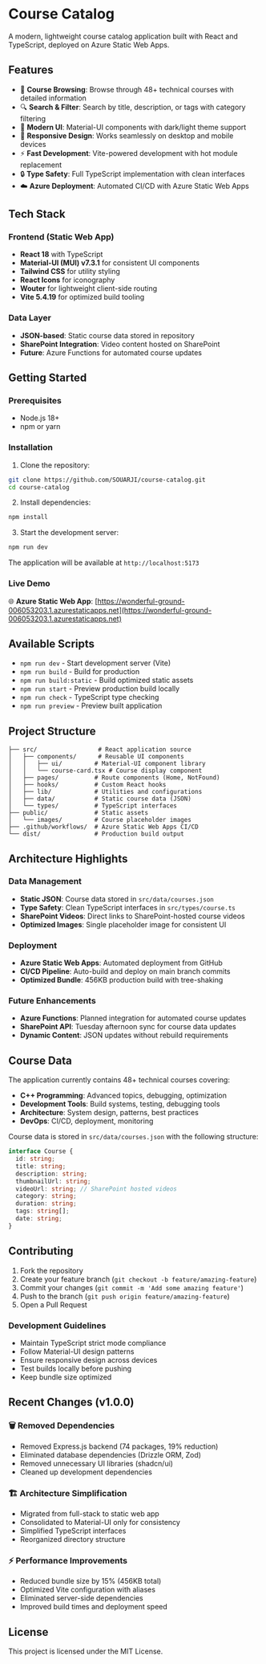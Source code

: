 # Course Catalog

A modern, lightweight course catalog application built with React and TypeScript, deployed on Azure Static Web Apps.

## Features

- 🎯 **Course Browsing**: Browse through 48+ technical courses with detailed information
- 🔍 **Search & Filter**: Search by title, description, or tags with category filtering
- 🎨 **Modern UI**: Material-UI components with dark/light theme support
- 📱 **Responsive Design**: Works seamlessly on desktop and mobile devices
- ⚡ **Fast Development**: Vite-powered development with hot module replacement
- 🔒 **Type Safety**: Full TypeScript implementation with clean interfaces
- ☁️ **Azure Deployment**: Automated CI/CD with Azure Static Web Apps

## Tech Stack

### Frontend (Static Web App)
- **React 18** with TypeScript
- **Material-UI (MUI) v7.3.1** for consistent UI components
- **Tailwind CSS** for utility styling
- **React Icons** for iconography
- **Wouter** for lightweight client-side routing
- **Vite 5.4.19** for optimized build tooling

### Data Layer
- **JSON-based**: Static course data stored in repository
- **SharePoint Integration**: Video content hosted on SharePoint
- **Future**: Azure Functions for automated course updates

## Getting Started

### Prerequisites
- Node.js 18+ 
- npm or yarn

### Installation

1. Clone the repository:
```bash
git clone https://github.com/SOUARJI/course-catalog.git
cd course-catalog
```

2. Install dependencies:
```bash
npm install
```

3. Start the development server:
```bash
npm run dev
```

The application will be available at `http://localhost:5173`

### Live Demo
🌐 **Azure Static Web App**: [https://wonderful-ground-006053203.1.azurestaticapps.net](https://wonderful-ground-006053203.1.azurestaticapps.net)

## Available Scripts

- `npm run dev` - Start development server (Vite)
- `npm run build` - Build for production
- `npm run build:static` - Build optimized static assets
- `npm run start` - Preview production build locally
- `npm run check` - TypeScript type checking
- `npm run preview` - Preview built application

## Project Structure

```
├── src/                 # React application source
│   ├── components/      # Reusable UI components
│   │   ├── ui/         # Material-UI component library
│   │   └── course-card.tsx # Course display component
│   ├── pages/          # Route components (Home, NotFound)
│   ├── hooks/          # Custom React hooks
│   ├── lib/            # Utilities and configurations
│   ├── data/           # Static course data (JSON)
│   └── types/          # TypeScript interfaces
├── public/             # Static assets
│   └── images/         # Course placeholder images
├── .github/workflows/  # Azure Static Web Apps CI/CD
└── dist/               # Production build output
```

## Architecture Highlights

### Data Management
- **Static JSON**: Course data stored in `src/data/courses.json`
- **Type Safety**: Clean TypeScript interfaces in `src/types/course.ts`
- **SharePoint Videos**: Direct links to SharePoint-hosted course videos
- **Optimized Images**: Single placeholder image for consistent UI

### Deployment
- **Azure Static Web Apps**: Automated deployment from GitHub
- **CI/CD Pipeline**: Auto-build and deploy on main branch commits
- **Optimized Bundle**: 456KB production build with tree-shaking

### Future Enhancements
- **Azure Functions**: Planned integration for automated course updates
- **SharePoint API**: Tuesday afternoon sync for course data updates
- **Dynamic Content**: JSON updates without rebuild requirements

## Course Data

The application currently contains 48+ technical courses covering:
- **C++ Programming**: Advanced topics, debugging, optimization
- **Development Tools**: Build systems, testing, debugging tools
- **Architecture**: System design, patterns, best practices
- **DevOps**: CI/CD, deployment, monitoring

Course data is stored in `src/data/courses.json` with the following structure:
```typescript
interface Course {
  id: string;
  title: string;
  description: string;
  thumbnailUrl: string;
  videoUrl: string; // SharePoint hosted videos
  category: string;
  duration: string;
  tags: string[];
  date: string;
}
```

## Contributing

1. Fork the repository
2. Create your feature branch (`git checkout -b feature/amazing-feature`)
3. Commit your changes (`git commit -m 'Add some amazing feature'`)
4. Push to the branch (`git push origin feature/amazing-feature`)
5. Open a Pull Request

### Development Guidelines
- Maintain TypeScript strict mode compliance
- Follow Material-UI design patterns
- Ensure responsive design across devices
- Test builds locally before pushing
- Keep bundle size optimized

## Recent Changes (v1.0.0)

### 🗑️ Removed Dependencies
- Removed Express.js backend (74 packages, 19% reduction)
- Eliminated database dependencies (Drizzle ORM, Zod)
- Removed unnecessary UI libraries (shadcn/ui)
- Cleaned up development dependencies

### 🏗️ Architecture Simplification
- Migrated from full-stack to static web app
- Consolidated to Material-UI only for consistency
- Simplified TypeScript interfaces
- Reorganized directory structure

### ⚡ Performance Improvements
- Reduced bundle size by 15% (456KB total)
- Optimized Vite configuration with aliases
- Eliminated server-side dependencies
- Improved build times and deployment speed

## License

This project is licensed under the MIT License.
